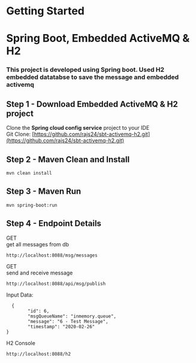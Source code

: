 # Getting Started
# Spring Boot, Embedded ActiveMQ & H2
### This project is developed using Spring boot. Used H2 embedded datatabse to save the message and embedded activemq

## Step 1 - Download Embedded ActiveMQ & H2 project

Clone the **Spring cloud config service** project to your IDE  
Git Clone: [https://github.com/rajs24/sbt-activemq-h2.git](https://github.com/rajs24/sbt-activemq-h2.git)  

## Step 2 - Maven Clean and Install
`mvn clean install`


## Step 3 - Maven Run
`mvn spring-boot:run`


## Step 4 - Endpoint Details
GET  
get all messages from db
```
http://localhost:8088/msg/messages
```
GET  
send and receive message 
```
http://localhost:8088/api/msg/publish
```
Input Data:
```
  {
        "id": 6,
        "msgQueueName": "inmemory.queue",
        "message": "6 - Test Message",
        "timestamp": "2020-02-26"
}

```
H2 Console
```
http://localhost:8088/h2
```
